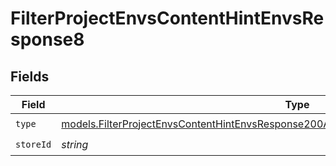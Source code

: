 # FilterProjectEnvsContentHintEnvsResponse8


## Fields

| Field                                                                                                                                                                                    | Type                                                                                                                                                                                     | Required                                                                                                                                                                                 | Description                                                                                                                                                                              |
| ---------------------------------------------------------------------------------------------------------------------------------------------------------------------------------------- | ---------------------------------------------------------------------------------------------------------------------------------------------------------------------------------------- | ---------------------------------------------------------------------------------------------------------------------------------------------------------------------------------------- | ---------------------------------------------------------------------------------------------------------------------------------------------------------------------------------------- |
| `type`                                                                                                                                                                                   | [models.FilterProjectEnvsContentHintEnvsResponse200ApplicationJSONResponseBody3Envs8Type](../models/filterprojectenvscontenthintenvsresponse200applicationjsonresponsebody3envs8type.md) | :heavy_check_mark:                                                                                                                                                                       | N/A                                                                                                                                                                                      |
| `storeId`                                                                                                                                                                                | *string*                                                                                                                                                                                 | :heavy_check_mark:                                                                                                                                                                       | N/A                                                                                                                                                                                      |